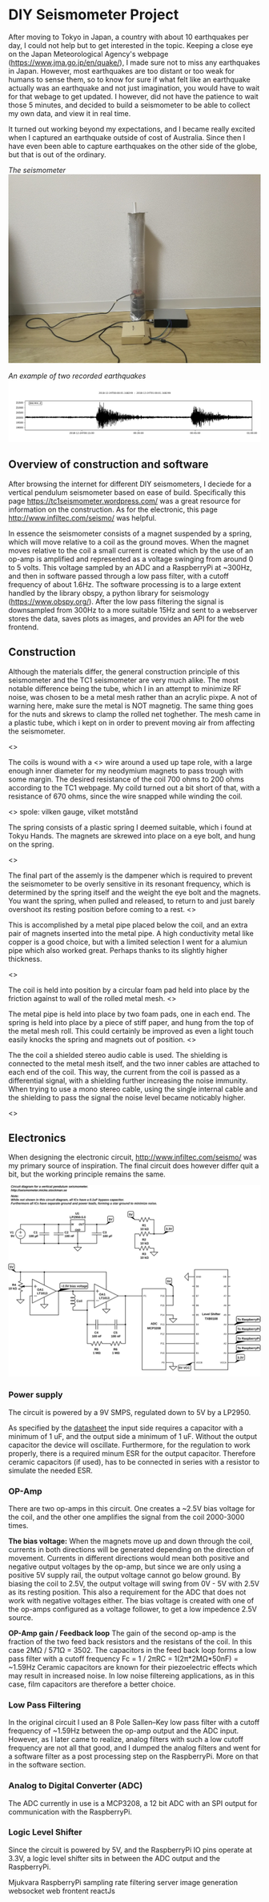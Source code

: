 # DIY Seismometer Project

After moving to Tokyo in Japan, a country with about 10 earthquakes per day, I could not help but to get interested in the topic. Keeping a close eye on the Japan Meteorological Agency's webpage (https://www.jma.go.jp/en/quake/), I made sure not to miss any earthquakes in Japan. However, most earthquakes are too distant or too weak for humans to sense them, so to know for sure if what felt like an earthquake actually was an earthquake and not just imagination, you would have to wait for that webage to get updated.
I however, did not have the patience to wait those 5 minutes, and decided to build a seismometer to be able to collect my own data, and view it in real time.

It turned out working beyond my expectations, and I became really excited when I captured an earthquake outside of cost of Australia. Since then I have even been able to capture earthquakes on the other side of the globe, but that is out of the ordinary.

_The seismometer_
![Seismometer overview](seismometer_overview.jpg)

_An example of two recorded earthquakes_
![An earthquake](double_earthquake.png)

## Overview of construction and software

After browsing the internet for different DIY seismometers, I deciede for a vertical pendulum seismometer
based on ease of build. Specifically this page https://tc1seismometer.wordpress.com/ was a great resource for
information on the construction. As for the electronic, this page http://www.infiltec.com/seismo/ was helpful.

In essence the seismometer consists of a magnet suspended by a spring, which will move relative to a coil as the ground moves. When the magnet moves relative to the coil a small current is created which by the use of an op-amp is amplified and represented as a voltage swinging from around 0 to 5 volts. This voltage sampled by an ADC and a RaspberryPi at ~300Hz, and then in software passed through a low pass filter, with a cutoff frequency of about 1.6Hz. The software processing is to a large extent handled by the library obspy, a python library for seismology (https://www.obspy.org/). After the low pass filtering the signal is downsampled from 300Hz to a more suitable 15Hz and sent to a webserver stores the data, saves plots as images, and provides an API for the web frontend.

## Construction
Although the materials differ, the general construction principle of this seismometer and the TC1 seismometer are very much alike. The most notable difference being the tube, which I in an attempt to minimize RF noise, was chosen to be a metal mesh rather than an acrylic pixpe. A not of warning here, make sure the metal is NOT magnetig. The same thing goes for the nuts and skrews to clamp the rolled net toghether. The mesh came in a plastic tube, which i kept on in order to prevent moving air from affecting the seismometer.

<<image of rolled net>>

The coils is wound with a <<GAUGE>> wire around a used up tape role, with a large enough inner diameter for my neodymium magnets
to pass trough with some margin. The desired resistance of the coil 700 ohms to 200 ohms according to the TC1 webpage.
My coild turned out a bit short of that, with a resistance of 670 ohms, since the wire snapped while winding the coil.

<<image of coil>>
spole: vilken gauge, vilket motstånd

The spring consists of a plastic spring I deemed suitable, which i found at Tokyu Hands.
The magnets are skrewed into place on a eye bolt, and hung on the spring.

<<image of spring and eye bolt and magnets>>

The final part of the assemly is the dampener which is required to prevent the seismometer to be
overly sensitive in its resonant frequency, which is determined by the spring itself and the weight the eye bolt and the magnets.
You want the spring, when pulled and released, to return to and just barely overshoot its resting position before coming to a rest.
<<insert source>>

This is accomplished by a metal pipe placed below the coil, and an extra pair of magnets inserted into the metal pipe.
A high conductivity metal like copper is a good choice, but with a limited selection I went for a alumiun pipe which also
worked great. Perhaps thanks to its slightly higher thickness.

<<insert image of dampener>>

The coil is held into position by a circular foam pad held into place by the friction against to wall of the rolled metal mesh.
<<imager of foam pad>>

The metal pipe is held into place by two foam pads, one in each end.
The spring is held into place by a piece of stiff paper, and hung from the top of the metal mesh roll.
This could certainly be improved as even a light touch easily knocks the spring and magnets out of position.
<<insert image of paper contraption>>

The the coil a shielded stereo audio cable is used. The shielding is connected to the metal mesh itself, and the two inner cables are attached to each end of the coil. This way, the current from the coil is passed as a differential signal, with a shielding further increasing the noise immunity. When trying to use a mono stereo cable, using the single internal cable and the shielding
to pass the signal the noise level became noticably higher.

<<insert image of coil and cable assembly>>

## Electronics

When designing the electronic circuit, http://www.infiltec.com/seismo/ was my primary source of inspiration. The final circuit does however differ quit a bit, but the working principle remains the same.

![Circuit diagram](circuit_diagram.svg)

### Power supply
The circuit is powered by a 9V SMPS, regulated down to 5V by a LP2950.

As specified by the [datasheet](http://www.ti.com/lit/ds/symlink/lp2951-n.pdf) the input side requires a capacitor with a minimum of 1 uF, and the output side a minimum of 1 uF. Without the output capacitor the device will oscillate. 
Furthermore, for the regulation to work properly, there is a required minum ESR for the output capacitor. Therefore ceramic capacitors (if used), has to be connected in series with a resistor to simulate the needed ESR.

### OP-Amp

There are two op-amps in this circuit. One creates a ~2.5V bias voltage for the coil, and the other one amplifies the signal from the coil 2000-3000 times.

**The bias voltage:**
When the magnets move up and down through the coil, currents in both directions will be generated depending on the direction of movement. Currents in different directions would mean both positive and negative output voltages by the op-amp, but since we are only using a positive 5V supply rail, the output voltage cannot go below ground. By biasing the coil to 2.5V, the output voltage will swing from 0V - 5V with 2.5V as its resting position. This also a requirement for the ADC that does not work with negative voltages either.
The bias voltage is created with one of the op-amps configured as a voltage follower, to get a low impedence 2.5V source.

**OP-Amp gain / Feedback loop**
The gain of the second op-amp is the fraction of the two feed back resistors and the resistans of the coil. In this case 2MΩ / 571Ω = 3502. The capacitors in the feed back loop forms a low pass filter with a cutoff frequency Fc = 1 / 2πRC = 1(2π\*2MΩ\*50nF) = ~1.59Hz
Ceramic capacitors are known for their piezoelectric effects which may result in increased noise. In low noise filtereing applications, as in this case, film capacitors are therefore a better choice.

### Low Pass Filtering

In the original circuit I used an 8 Pole Sallen–Key low pass filter with a cutoff frequency of ~1.59Hz between the op-amp output and the ADC input. However, as I later came to realize, analog filters with such a low cutoff frequency are not all that good, and I dumped the analog filters
and went for a software filter as a post processing step on the RaspberryPi. More on that in the software section.

### Analog to Digital Converter (ADC)

The ADC currently in use is a MCP3208, a 12 bit ADC with an SPI output for communication with the RaspberryPi.

### Logic Level Shifter
Since the circuit is powered by 5V, and the RaspberryPi IO pins operate at 3.3V, a logic level shifter sits in between the ADC output and the RaspberryPi.

Mjukvara
  RaspberryPi
    sampling rate
    filtering
  server
    image generation
    websocket
  web frontent
    reactJs
    


